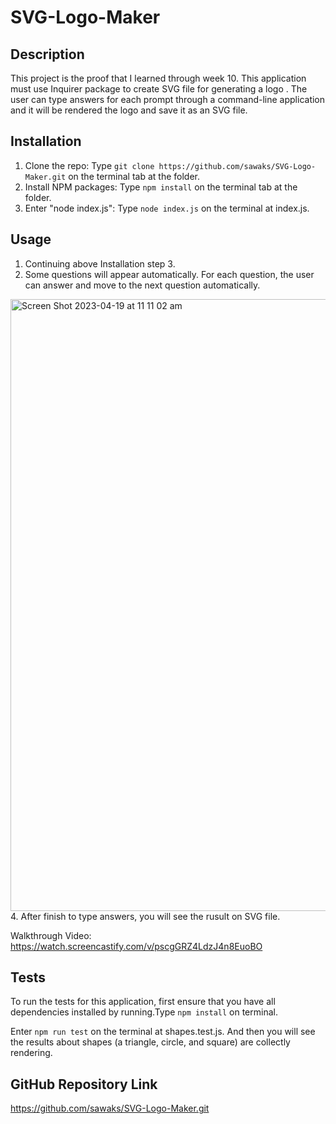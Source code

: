 # SVG-Logo-Maker

## Description
This project is the proof that I learned through week 10. This application must use Inquirer package to create SVG file for generating a logo . The user can type answers for each prompt through a command-line application and it will be rendered the logo and save it as an SVG file.

## Installation
1. Clone the repo: Type `git clone https://github.com/sawaks/SVG-Logo-Maker.git` on the terminal tab at the folder.
2. Install NPM packages: Type `npm install` on the terminal tab at the folder.
3. Enter "node index.js": Type `node index.js` on the terminal at index.js.

## Usage
1. Continuing above Installation step 3.
2. Some questions will appear automatically. For each question, the user can answer and move to the next question automatically.
<img width="979" alt="Screen Shot 2023-04-19 at 11 11 02 am" src="https://user-images.githubusercontent.com/63826271/232941403-6aad0814-58ce-4a08-9a88-2b37cbcbe41c.png">
4. After finish to type answers, you will see the rusult on SVG file. 

Walkthrough Video:
https://watch.screencastify.com/v/pscgGRZ4LdzJ4n8EuoBO

## Tests
To run the tests for this application, first ensure that you have all dependencies installed by running.Type `npm install` on terminal.

Enter  `npm run test` on the terminal at shapes.test.js. And then you will see the results about shapes (a triangle, circle, and square) are collectly rendering.

## GitHub Repository Link
https://github.com/sawaks/SVG-Logo-Maker.git